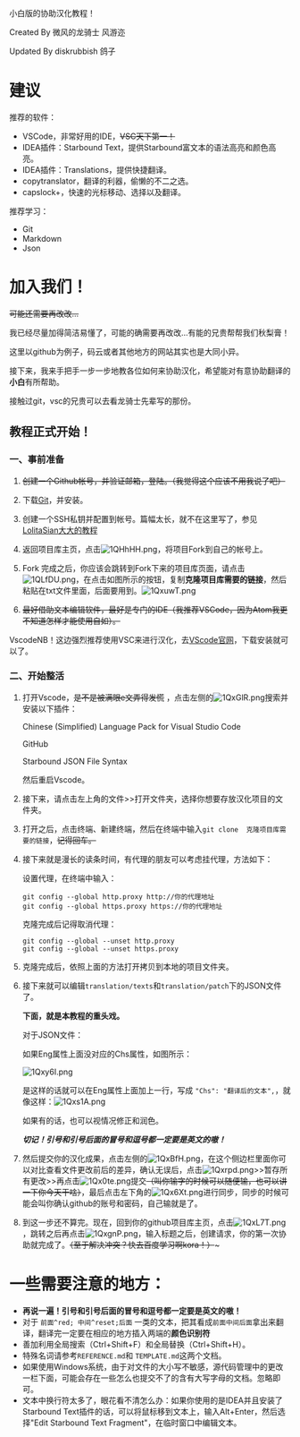 小白版的协助汉化教程！

Created By 微风的龙骑士 风游迩

Updated By diskrubbish 鸽子

# 建议

推荐的软件：

* VSCode，非常好用的IDE，~~VSC天下第一！~~
* IDEA插件：Starbound Text，提供Starbound富文本的语法高亮和颜色高亮。
* IDEA插件：Translations，提供快捷翻译。
* copytranslator，翻译的利器，偷懒的不二之选。
* capslock+，快速的光标移动、选择以及翻译。

推荐学习：

* Git
* Markdown
* Json

# 加入我们！

~~可能还需要再改改...~~

我已经尽量加得简洁易懂了，可能的确需要再改改...有能的兄贵帮帮我们秋梨膏！

这里以github为例子，码云或者其他地方的网站其实也是大同小异。

接下来，我来手把手一步一步地教各位如何来协助汉化，希望能对有意协助翻译的**小白**有所帮助。

接触过git，vsc的兄贵可以去看龙骑士先辈写的那份。

## 教程正式开始！

### 一、事前准备

1. ~~创建一个Github帐号，并验证邮箱，登陆。（我觉得这个应该不用我说了吧）~~

2. 下载[Git](https://git-scm.com/downloads)，并安装。

3. 创建一个SSH私钥并配置到帐号。篇幅太长，就不在这里写了，参见[LolitaSian大大的教程](https://blog.csdn.net/qq_36667170/article/details/79094257)

4. 返回项目库主页，点击![1QHhHH.png](https://s2.ax1x.com/2020/01/29/1QHhHH.png)，将项目Fork到自己的帐号上。

5. Fork 完成之后，你应该会跳转到Fork下来的项目库页面，请点击![1QLfDU.png](https://s2.ax1x.com/2020/01/29/1QLfDU.png)，在点击如图所示的按钮，复制**克隆项目库需要的链接**，然后粘贴在txt文件里面，后面要用到。![1QxuwT.png](https://s2.ax1x.com/2020/01/29/1QxuwT.png)

6. ~~最好借助文本编辑软件，最好是专门的IDE（我推荐VSCode，因为Atom我更不知道怎样才能使用自如）。~~

VscodeNB！这边强烈推荐使用VSC来进行汉化，去[VScode官网](https://code.visualstudio.com/)，下载安装就可以了。

### 二、开始整活

1. 打开Vscode，~~是不是被满眼e文弄得发慌~~ ，点击左侧的![1QxGlR.png](https://s2.ax1x.com/2020/01/29/1QxGlR.png)搜索并安装以下插件：

   Chinese (Simplified) Language Pack for Visual Studio Code

   GitHub

   Starbound JSON File Syntax

   然后重启Vscode。

2. 接下来，请点击左上角的文件>>打开文件夹，选择你想要存放汉化项目的文件夹。

3. 打开之后，点击终端、新建终端，然后在终端中输入`git clone  克隆项目库需要的链接`，~~记得回车。~~

4. 接下来就是漫长的读条时间，有代理的朋友可以考虑挂代理，方法如下：

   设置代理，在终端中输入：

   ```
   git config --global http.proxy http://你的代理地址
   git config --global https.proxy https://你的代理地址
   ```

   克隆完成后记得取消代理：

   ```
   git config --global --unset http.proxy
   git config --global --unset https.proxy
   ```

5. 克隆完成后，依照上面的方法打开拷贝到本地的项目文件夹。

6. 接下来就可以编辑`translation/texts`和`translation/patch`下的JSON文件了。

   **下面，就是本教程的重头戏。**

   对于JSON文件：

   如果Eng属性上面没对应的Chs属性，如图所示：

   ![1Qxy6I.png](https://s2.ax1x.com/2020/01/30/1Qxy6I.png)

   是这样的话就可以在Eng属性上面加上一行，写成 `"Chs": "翻译后的文本",`，就像这样：![1Qxs1A.png](https://s2.ax1x.com/2020/01/30/1Qxs1A.png)

   如果有的话，也可以视情况修正和润色。

   ***切记！引号和引号后面的冒号和逗号都一定要是英文的嗷！***

7. 然后提交你的汉化成果，点击左侧的![1QxBfH.png](https://s2.ax1x.com/2020/01/30/1QxBfH.png)，在这个侧边栏里面你可以对比查看文件更改前后的差异，确认无误后，点击![1Qxrpd.png](https://s2.ax1x.com/2020/01/30/1Qxrpd.png)>>暂存所有更改>>再点击![1Qx0te.png](https://s2.ax1x.com/2020/01/30/1Qx0te.png)提交~~（叫你输字的时候可以随便输，也可以讲一下你今天干啥）~~，最后点击左下角的![1Qx6Xt.png](https://s2.ax1x.com/2020/01/30/1Qx6Xt.png)进行同步，同步的时候可能会叫你确认github的账号和密码，自己输就是了。

8. 到这一步还不算完。现在，回到你的github项目库主页，点击![1QxL7T.png](https://s2.ax1x.com/2020/01/30/1QxL7T.png)，跳转之后再点击![1QxgnP.png](https://s2.ax1x.com/2020/01/30/1QxgnP.png)，输入标题之后，创建请求，你的第一次协助就完成了。~~（至于解决冲突？快去百度学习啊kora！）~~~

# 一些需要注意的地方：

* **再说一遍！引号和引号后面的冒号和逗号都一定要是英文的嗷！**
* 对于 `前面^red; 中间^reset;后面` 一类的文本，把其看成`前面中间后面`拿出来翻译，翻译完一定要在相应的地方插入两端的**颜色识别符**
* 善加利用全局搜索（Ctrl+Shift+F）和全局替换（Ctrl+Shift+H）。
* 特殊名词请参考`REFERENCE.md`和 `TEMPLATE.md`这两个文档。
* 如果使用Windows系统，由于对文件的大小写不敏感，源代码管理中的更改一栏下面，可能会存在一些怎么也提交不了的含有大写字母的文档。忽略即可。
* 文本中换行符太多了，眼花看不清怎么办：如果你使用的是IDEA并且安装了Starbound Text插件的话，可以将鼠标移到文本上，输入Alt+Enter，然后选择"Edit Starbound Text Fragment"，在临时窗口中编辑文本。

